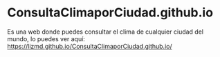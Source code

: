 # ConsultaClimaporCiudad.github.io

Es una web donde puedes consultar el clima de cualquier ciudad del mundo, lo puedes ver aquí: https://lizmd.github.io/ConsultaClimaporCiudad.github.io/
